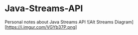 # Java-Streams-API
Personal notes about Java Streams API
![Alt Streams Diagram][https://i.imgur.com/VGYb37P.png]
